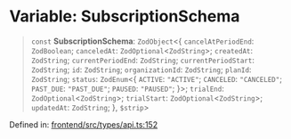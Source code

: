 # Variable: SubscriptionSchema

> `const` **SubscriptionSchema**: `ZodObject`\<\{ `cancelAtPeriodEnd`: `ZodBoolean`; `canceledAt`: `ZodOptional`\<`ZodString`\>; `createdAt`: `ZodString`; `currentPeriodEnd`: `ZodString`; `currentPeriodStart`: `ZodString`; `id`: `ZodString`; `organizationId`: `ZodString`; `planId`: `ZodString`; `status`: `ZodEnum`\<\{ `ACTIVE`: `"ACTIVE"`; `CANCELED`: `"CANCELED"`; `PAST_DUE`: `"PAST_DUE"`; `PAUSED`: `"PAUSED"`; \}\>; `trialEnd`: `ZodOptional`\<`ZodString`\>; `trialStart`: `ZodOptional`\<`ZodString`\>; `updatedAt`: `ZodString`; \}, `$strip`\>

Defined in: [frontend/src/types/api.ts:152](https://github.com/lsendel/sass/blob/ca8b2b87627589617e0de57047e1f50d53e78078/frontend/src/types/api.ts#L152)
